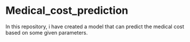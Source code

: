 # Medical_cost_prediction
In this repository, i have created a model that can predict the medical cost based on some given parameters.
